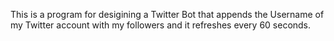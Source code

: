 This is a program for desigining a Twitter Bot that appends the Username of my Twitter account with my followers and it refreshes every 60 seconds.
